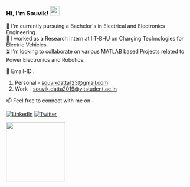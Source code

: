 ### Hi, I'm Souvik! <img src="https://media.giphy.com/media/hvRJCLFzcasrR4ia7z/giphy.gif" width="25px">


🌱 I'm currently pursuing a Bachelor's in Electrical and Electronics Engineering. <br/>
🔭 I worked as a Research Intern at IIT-BHU on Charging Technologies for Electric Vehicles. <br/>
⏳ I’m looking to collaborate on various MATLAB based Projects related to Power Electronics and Robotics. <br/>

📧 Email-ID : 
1. Personal - <a href="souvikdatta123@gmail.com">souvikdatta123@gmail.com</a>  
2. Work - <a href="souvik.datta2019@vitstudent.ac.in">souvik.datta2019@vitstudent.ac.in</a>
               
📫 Feel free to connect with me on - <br/>


[![LinkedIn](https://img.shields.io/badge/-LinkedIn-0077B5?style=for-the-badge&logo=LinkedIn&logoColor=white)](https://www.linkedin.com/in/souvik-datta03/)
[![Twitter](https://img.shields.io/badge/-Twitter-0077B5?style=for-the-badge&logo=Twitter&logoColor=white)](https://twitter.com/Souvik306)

<!---<a href="https://www.linkedin.com/in/souvik-datta03/">
<img align="left" alt="Souvik's LinkedIn" width="22px" src="https://raw.githubusercontent.com/peterthehan/peterthehan/master/assets/linkedin.svg" />
</a>
<a href="https://twitter.com/Souvik306">
 <img align="left" alt="Souvik Datta | Twitter" width="22px" src="https://raw.githubusercontent.com/peterthehan/peterthehan/master/assets/twitter.svg" />
</a></br>-->

<!-- <img src="https://github-readme-stats.vercel.app/api?username=souvik0306&show_icons=true&theme=algolia" alt="souvik0306" />      
 -->
<img height="160em" src="https://github-readme-stats-eight-theta.vercel.app/api/top-langs/?username=souvik0306&layout=compact&langs_count=8&theme=algolia"/>

<!--![](https://komarev.com/ghpvc/?username=souvik0306)-->

<!--[![Ashutosh's github activity graph](https://activity-graph.herokuapp.com/graph?username=souvik0306&theme=react-dark)](https://github.com/souvik0306/github-readme-activity-graph)-->
